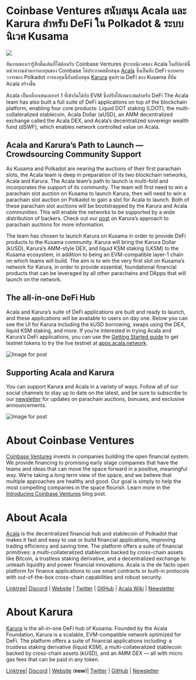 # **Coinbase Ventures สนับสนุน Acala และ Karura สำหรับ DeFi ใน Polkadot & ระบบนิเวศ Kusama**

![](https://miro.medium.com/max/3200/0*kqFdvBZH24EWIjQb)

ทีมงานของเรารู้สึกตื่นเต้นที่ได้ต้อนรับ Coinbase Ventures สู่ระบบนิเวศของ Acala ในสัปดาห์นี้ หน่วยงานด้านการลงทุนของ Coinbase ได้ประกาศสนับสนุน [Acala](http://acala.network) ซึ่งเป็นฮับ DeFi แบบครบวงจรของ Polkadot การลงทุนนี้ยังสนับสนุน [Karura](http://acala.network/karura) ศูนย์รวม DeFi ของ Kusama ที่ทีม Acala สร้างขึ้น

Acala เป็นบล็อกเชนเลเยอร์ 1 ที่เข้ากันได้กับ EVM ซึ่งปรับให้เหมาะสมสำหรับ DeFi The Acala team has also built a full suite of DeFi applications on top of the blockchain platform, enabling four core products: Liquid DOT staking (LDOT), the multi-collateralized stablecoin, Acala Dollar (aUSD), an AMM decentralized exchange called the Acala DEX, and Acala’s decentralized sovereign wealth fund (dSWF), which enables network controlled value on Acala.

## **Acala and Karura’s Path to Launch — Crowdsourcing Community Support**

As Kusama and Polkadot are nearing the auctions of their first parachain slots, the Acala team is deep in preparation of its two blockchain networks, Acala and Karura. The Acala team’s path to launch is multi-fold and incorporates the support of its community. The team will first need to win a parachain slot auction on Kusama to launch Karura, then will need to win a parachain slot auction on Polkadot to gain a slot for Acala to launch. Both of these parachain slot auctions will be bootstrapped by the Karura and Acala communities. This will enable the networks to be supported by a wide distribution of backers. Check out our [post](https://medium.com/acalanetwork/karuras-approach-to-the-upcoming-parachain-lease-offering-plo-on-kusama-12fbf09ee463) on Karura’s approach to parachain auctions for more information.

The team has chosen to launch Karura on Kusama in order to provide DeFi products to the Kusama community. Karura will bring the Karura Dollar (kUSD), Karura’s AMM-style DEX, and liquid KSM staking (LKSM) to the Kusama ecosystem, in addition to being an EVM-compatible layer-1 chain on which teams will build. The aim is to win the very first slot on Kusama’s network for Karura, in order to provide essential, foundational financial products that can be leveraged by all other parachains and DApps that will launch on the network.

## **The all-in-one DeFi Hub**

Acala and Karura’s suite of DeFi applications are built and ready to launch, and these applications will be available to users on day one. Below you can see the UI for Karura including the kUSD borrowing, swaps using the DEX, liquid KSM staking, and more. If you’re interested in trying Acala and Karura’s DeFi applications, you can use the [Getting Started guide](https://wiki.acala.network/learn/get-started) to get testnet tokens to try the live testnet at [apps.acala.network](http://apps.acala.network).

![Image for post](https://miro.medium.com/max/2796/0\*PbSvsr\_K0Wso2FiY)

## **Supporting Acala and Karura**

You can support Karura and Acala in a variety of ways. Follow all of our social channels to stay up to date on the latest, and be sure to subscribe to our [newsletter](https://share.hsforms.com/1X9RxkXk-R62I0VNbATaDXw4h8qc) for updates on parachain auctions, bonuses, and exclusive announcements.

![Image for post](https://miro.medium.com/max/2402/0\*RE4psgKd7Cb5Zp4T.png)

# About Coinbase Ventures

[Coinbase Ventures](https://ventures.coinbase.com/) invests in companies building the open financial system. We provide financing to promising early stage companies that have the teams and ideas that can move the space forward in a positive, meaningful way. We’re taking a long term view of the space, and we believe that multiple approaches are healthy and good. Our goal is simply to help the most compelling companies in the space flourish. Learn more in the [Introducing Coinbase Ventures](https://blog.coinbase.com/introducing-coinbase-ventures-c67865a1d2fe) blog post.

# About Acala

[Acala](http://acala.network/) is the decentralized financial hub and stablecoin of Polkadot that makes it fast and easy to use or build financial applications, improving trading efficiency and saving time. The platform offers a suite of financial primitives: a multi-collateralized stablecoin backed by cross-chain assets like Bitcoin, a trustless staking derivative, and a decentralized exchange to unleash liquidity and power financial innovations. Acala is the de facto open platform for finance applications to use smart contracts or built-in protocols with out-of-the-box cross-chain capabilities and robust security.

[Linktree](https://linktr.ee/acalanetwork)| [Discord](https://discord.gg/vdbFVCH) | [Website](https://acala.network/) | [Twitter](https://twitter.com/AcalaNetwork) | [GitHub](https://github.com/AcalaNetwork/Acala) | [Acala Wiki](https://github.com/AcalaNetwork/Acala/wiki) | [Newsletter](https://share.hsforms.com/1X9RxkXk-R62I0VNbATaDXw4h8qc)

# About Karura

[Karura](http://acala.network/karura) is the all-in-one DeFi hub of Kusama. Founded by the Acala Foundation, Karura is a scalable, EVM-compatible network optimized for DeFi. The platform offers a suite of financial applications including: a trustless staking derivative (liquid KSM), a multi-collateralized stablecoin backed by cross-chain assets (kUSD), and an AMM DEX — all with micro gas fees that can be paid in any token.

[Linktree](http://linktr.ee/karuranetwork)| [Discord](https://discord.gg/vdbFVCH) | [Website](http://acala.network/karura) (**new**)| [Twitter](https://twitter.com/KaruraNetwork) | [GitHub](https://github.com/AcalaNetwork/Acala) | [Newsletter](https://share.hsforms.com/1X9RxkXk-R62I0VNbATaDXw4h8qc)
